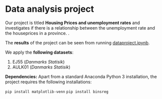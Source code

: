 # Data analysis project

Our project is titled **Housing Prices and unemployment rates** and investigates if there is a relationship between the unemployment rate and the houseprices in a province. .

The **results** of the project can be seen from running [dataproject.ipynb](dataproject.ipynb).

We apply the **following datasets**:

1. EJ55 (*Danmarks Statisik*) 
1. AULK01 (*Danmarks Statisik*)

**Dependencies:** Apart from a standard Anaconda Python 3 installation, the project requires the following installations:

``pip install matplotlib-venn``
``pip install binsreg``

